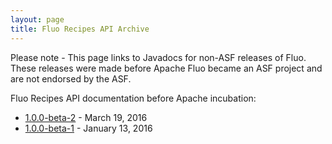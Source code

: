 ```yaml
---
layout: page
title: Fluo Recipes API Archive
---
```


<div class="alert alert-danger" role="alert">Please note - This page links to Javadocs for non-ASF releases of Fluo.  These releases were made before Apache Fluo became an ASF project and are not endorsed by the ASF.</div>

Fluo Recipes API documentation before Apache incubation:

* [1.0.0-beta-2][recipes-b2] - March 19, 2016
* [1.0.0-beta-1][recipes-b1] - January 13, 2016

[recipes-b2]: /apidocs/fluo-recipes/1.0.0-beta-2/
[recipes-b1]: /apidocs/fluo-recipes/1.0.0-beta-1/

